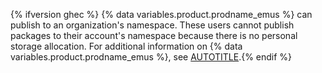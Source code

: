 {% ifversion ghec %} {% data variables.product.prodname_emus %} can publish to an organization's namespace. These users cannot publish packages to their account's namespace because there is no personal storage allocation. For additional information on {% data variables.product.prodname_emus %}, see [AUTOTITLE](/admin/managing-iam/understanding-iam-for-enterprises/about-enterprise-managed-users).{% endif %}
